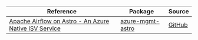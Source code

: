 | Reference | Package | Source |
|---|---|---|
|[Apache Airflow on Astro - An Azure Native ISV Service](mgmt-astro-readme.md)|[azure-mgmt-astro](https://pypi.org/project/azure-mgmt-astro)|[GitHub](https://github.com/Azure/azure-sdk-for-python/blob/main/sdk/astro/azure-mgmt-astro)|
